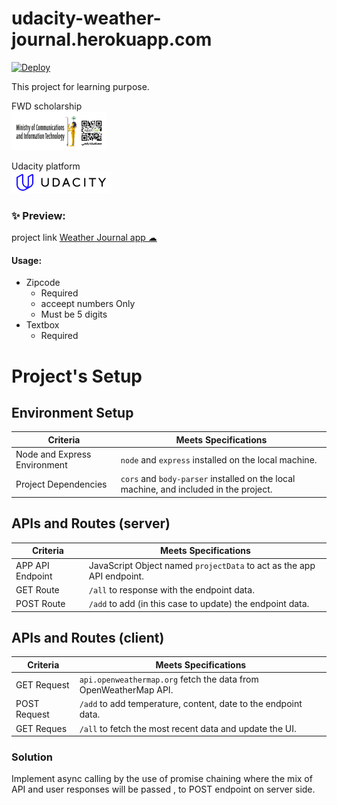 # udacity-weather-journal.herokuapp.com

[![Deploy](https://www.herokucdn.com/deploy/button.svg)](https://heroku.com/deploy)

This project for learning purpose.

FWD scholarship<br/>
[![FWD logo](/website/assets/fwd-egypt.jpg "fwd logo")](https://egfwd.com/)

Udacity platform<br/>
[![Udacity logo](/website/assets/udacity.jpg "udacity logo")](https://www.udacity.com/)

### ✨ Preview:
project link [Weather Journal app ☁](https://udacity-weather-journal.herokuapp.com/) 

#### Usage: 
- Zipcode 
  - Required
  - acceept numbers Only 
  - Must be 5 digits
- Textbox
  - Required

# Project's Setup

## Environment Setup

| Criteria                     | Meets Specifications                                                                            |
| ---------------------------- | ------------------------------------------------------------------------------------------------|
| Node and Express Environment | `node` and `express` installed on the local machine.                                            |
| Project Dependencies         | `cors` and `body-parser` installed on the local machine, and included in the project.           |


## APIs and Routes (server)

| Criteria             | Meets Specifications                                                                                    |
| -------------------- | ------------------------------------------------------------------------------------------------------- |
| APP API Endpoint     |  JavaScript Object named `projectData` to act as the app API endpoint.                                  |
| GET Route            | `/all` to response with the endpoint data.                                                              |
| POST Route           | `/add` to add (in this case to update) the endpoint data.                                               |


## APIs and Routes (client)

| Criteria             | Meets Specifications                                                                                    |
| -------------------- | ------------------------------------------------------------------------------------------------------- |
| GET Request          | `api.openweathermap.org` fetch the data from OpenWeatherMap API.                                        |
| POST Request         | `/add` to add temperature, content, date to the endpoint data.                                          |
| GET Reques           | `/all` to fetch the most recent data and update the UI.                                                 |


### Solution
Implement async calling by the use of promise chaining where the mix of API and user responses will be passed , to POST endpoint on server side.
